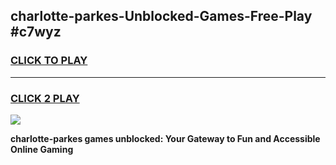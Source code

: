 
## charlotte-parkes-Unblocked-Games-Free-Play #c7wyz
<h3>
<a href="https://us.freeplayer.one?title=charlotte-parkes&ref=9M">CLICK TO PLAY</a></h3>
<hr>

<h3>
<a href="https://us.freeplayer.one?title=charlotte-parkes&ref=9M">CLICK 2 PLAY</a>
  
</h3>

<a href="https://us.freeplayer.one?title=charlotte-parkes&ref=9M"><img src="https://clearcache.store/games.png"></a>


**charlotte-parkes games unblocked: Your Gateway to Fun and Accessible Online Gaming**
